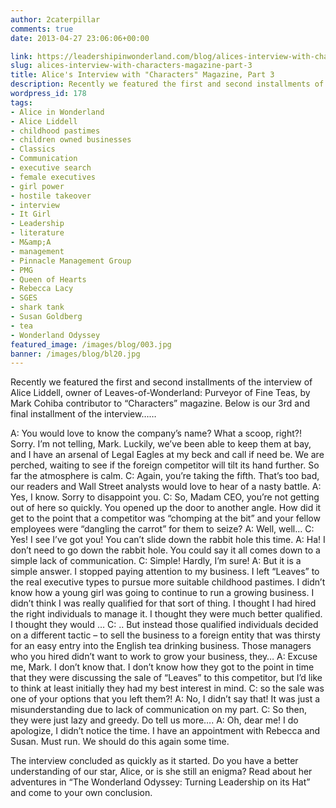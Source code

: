 ```yaml
---
author: 2caterpillar
comments: true
date: 2013-04-27 23:06:06+00:00

link: https://leadershipinwonderland.com/blog/alices-interview-with-characters-magazine-part-3/
slug: alices-interview-with-characters-magazine-part-3
title: Alice's Interview with "Characters" Magazine, Part 3
description: Recently we featured the first and second installments of the interview of Alice Liddell, owner of Leaves-of-Wonderland
wordpress_id: 178
tags:
- Alice in Wonderland
- Alice Liddell
- childhood pastimes
- children owned businesses
- Classics
- Communication
- executive search
- female executives
- girl power
- hostile takeover
- interview
- It Girl
- Leadership
- literature
- M&amp;A
- management
- Pinnacle Management Group
- PMG
- Queen of Hearts
- Rebecca Lacy
- SGES
- shark tank
- Susan Goldberg
- tea
- Wonderland Odyssey
featured_image: /images/blog/003.jpg
banner: /images/blog/bl20.jpg
---
```


Recently we featured the first and second installments of the interview of Alice Liddell, owner of Leaves-of-Wonderland: Purveyor of Fine Teas, by Mark Cohiba contributor to “Characters” magazine. Below is our 3rd and final installment of the interview……

A:   You would love to know the company’s name?  What a scoop, right?!  Sorry.  I’m not telling, Mark. Luckily, we’ve been able to keep them at bay, and I have an arsenal of Legal Eagles at my beck and call if need be.  We are perched, waiting to see if the foreign competitor will tilt its hand further.  So far the atmosphere is calm.
C:  Again, you’re taking the fifth. That’s too bad, our readers and Wall Street analysts would love to hear of a nasty battle.
A:  Yes, I know. Sorry to disappoint you.
C: So, Madam CEO, you’re not getting out of here so quickly.  You opened up the door to another angle. How did it get to the point that a competitor was “chomping at the bit” and your fellow employees were “dangling the carrot” for them to seize?
A:  Well, well…
C:  Yes!  I see I’ve got you!  You can’t slide down the rabbit hole this time.
A:  Ha! I don’t need to go down the rabbit hole. You could say it all comes down to a simple lack of communication.
C: Simple!  Hardly, I’m sure!
A: But it is a simple answer. I stopped paying attention to my business. I left “Leaves” to  the real executive types to pursue more suitable childhood pastimes. I didn’t know how a young girl was going to continue to run a growing business. I didn’t think I was really qualified for that sort of thing. I thought I had hired the right individuals to manage it. I thought they were much better qualified. I thought they would …
C: .. But instead those qualified individuals decided on a different tactic – to sell the business to a foreign entity that was thirsty for an easy entry into the English tea drinking business.  Those managers who you hired didn’t want to work to grow your business, they…
A:   Excuse me, Mark.  I don’t know that.  I don’t know how they got to the point in time that they were discussing the sale of “Leaves” to this competitor, but I’d like to think at least initially they had my best interest in mind.
C:  so the sale was one of your options that you left them?!
A:  No, I didn’t say that! It was just a misunderstanding due to lack of communication on my part.
C:  So then, they were just lazy and greedy. Do tell us more….
A:  Oh, dear me!  I do apologize, I didn’t notice the time. I have an appointment with Rebecca and Susan. Must run.  We should do this again some time.

The interview concluded as quickly as it started.  Do you have a better understanding of our star, Alice, or is she still an enigma?  Read about her adventures in “The Wonderland Odyssey: Turning Leadership on its Hat” and come to your own conclusion.
